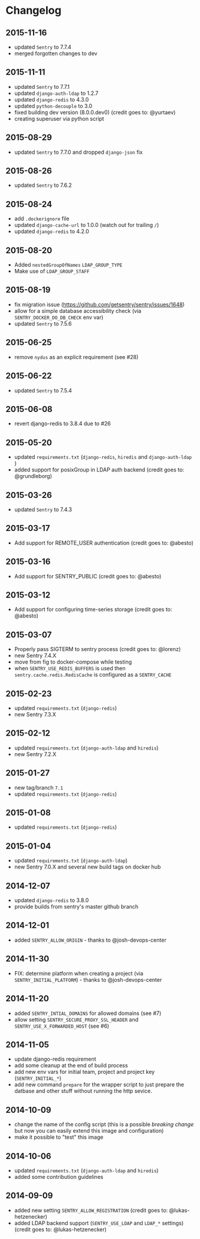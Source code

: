 # Changelog

## 2015-11-16

- updated ``Sentry`` to 7.7.4
- merged forgotten changes to dev

## 2015-11-11

- updated ``Sentry`` to 7.7.1
- updated ``django-auth-ldap`` to 1.2.7
- updated ``django-redis`` to 4.3.0
- updated ``python-decouple`` to 3.0
- fixed building dev version (8.0.0.dev0) (credit goes to: @yurtaev)
- creating superuser via python script

## 2015-08-29

- updated ``Sentry`` to 7.7.0 and dropped ``django-json`` fix

## 2015-08-26

- updated ``Sentry`` to 7.6.2

## 2015-08-24

- add `.dockerignore` file
- updated ``django-cache-url`` to 1.0.0 (watch out for trailing `/`)
- updated ``django-redis`` to 4.2.0

## 2015-08-20

- Added `nestedGroupOfNames` `LDAP_GROUP_TYPE`
- Make use of `LDAP_GROUP_STAFF`

## 2015-08-19

- fix migration issue (https://github.com/getsentry/sentry/issues/1648)
- allow for a simple database accessibility check (via ``SENTRY_DOCKER_DO_DB_CHECK`` env var)
- updated ``Sentry`` to 7.5.6

## 2015-06-25

- remove ``nydus`` as an explicit requirement (see #28)

## 2015-06-22

- updated ``Sentry`` to 7.5.4

## 2015-06-08

- revert django-redis to 3.8.4 due to #26

## 2015-05-20

- updated ``requirements.txt`` (``django-redis``, ``hiredis`` and ``django-auth-ldap`` )
- added support for posixGroup in LDAP auth backend (credit goes to: @grundleborg)

## 2015-03-26

- updated ``Sentry`` to 7.4.3

## 2015-03-17

- Add support for REMOTE_USER authentication (credit goes to: @abesto)

## 2015-03-16

- Add support for SENTRY_PUBLIC (credit goes to: @abesto)

## 2015-03-12

- Add support for configuring time-series storage (credit goes to:
  @abesto)

## 2015-03-07

- Properly pass SIGTERM to sentry process (credit goes to: @lorenz)
- new Sentry 7.4.X
- move from fig to docker-compose while testing
- when ``SENTRY_USE_REDIS_BUFFERS`` is used then ``sentry.cache.redis.RedisCache`` is configured as a ``SENTRY_CACHE``

## 2015-02-23

- updated ``requirements.txt`` (``django-redis``)
- new Sentry 7.3.X

## 2015-02-12

- updated ``requirements.txt`` (``django-auth-ldap`` and ``hiredis``)
- new Sentry 7.2.X

## 2015-01-27

- new tag/branch ``7.1``
- updated ``requirements.txt`` (``django-redis``)

## 2015-01-08

- updated ``requirements.txt`` (``django-redis``)

## 2015-01-04

- updated ``requirements.txt`` (``django-auth-ldap``)
- new Sentry 7.0.X and several new build tags on docker hub

## 2014-12-07

- updated ``django-redis`` to 3.8.0
- provide builds from sentry's master github branch

## 2014-12-01

- added ``SENTRY_ALLOW_ORIGIN`` - thanks to @josh-devops-center

## 2014-11-30

- FIX: determine platform when creating a project (via ``SENTRY_INITIAL_PLATFORM``) - thanks to @josh-devops-center

## 2014-11-20

- added ``SENTRY_INTIAL_DOMAINS`` for allowed domains (see #7)
- allow setting ``SENTRY_SECURE_PROXY_SSL_HEADER`` and ``SENTRY_USE_X_FORWARDED_HOST`` (see #6)

## 2014-11-05

- update django-redis requirement
- add some cleanup at the end of build process
- add new env vars for initial team, project and project key (``SENTRY_INITIAL_*``)
- add new command ``prepare`` for the wrapper script to just prepare the datbase
  and other stuff without running the http sevice.

## 2014-10-09

- change the name of the config script (this is a possible *breaking change*
  but now you can easily extend this image and configuration)
- make it possible to "test" this image

## 2014-10-06

- updated ``requirements.txt`` (``django-auth-ldap`` and ``hiredis``)
- added some contribution guidelines

## 2014-09-09

- added new setting ``SENTRY_ALLOW_REGISTRATION`` (credit goes to: @lukas-hetzenecker)
- added LDAP backend support (``SENTRY_USE_LDAP`` and ``LDAP_*`` settings)
  (credit goes to: @lukas-hetzenecker)

